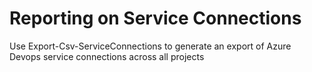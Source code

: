 # Reporting on Service Connections
Use Export-Csv-ServiceConnections to generate an export of Azure Devops service connections across all projects
